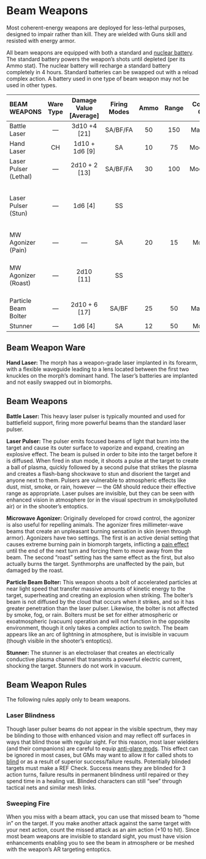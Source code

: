 # Beam Weapons

Most coherent-energy weapons are deployed for less-lethal purposes, designed to impair rather than kill. They are wielded with Guns skill and resisted with energy armor.

All beam weapons are equipped with both a standard and [nuclear battery](../16/05-common-tech-and-ware.md#everyday-technology). The standard battery powers the weapon’s shots until depleted (per its Ammo stat). The nuclear battery will recharge a standard battery completely in 4 hours. Standard batteries can be swapped out with a reload complex action. A battery used in one type of beam weapon may not be used in other types.

<!--sort-->

| BEAM WEAPONS                    | Ware Type | Damage Value \[Average\] | Firing Modes | Ammo  | Range | Comp/<wbr>GP | Notes                                                    |
| :------------------------------ | :-------: | :----------------------: | :----------: | :---: | :---: | :----------: | :------------------------------------------------------- |
| Battle Laser                    |     —     |      3d10 +4 \[21\]      |   SA/BF/FA   |  50   |  150  |   Maj/R/3    | Fixed, Long                                              |
| Hand Laser                      |    CH     |     1d10 + 1d6 \[9\]     |      SA      |  10   |  75   |   Mod/R/2    | Concealable                                              |
| Laser Pulser (Lethal)           |     —     |     2d10 + 2 \[13\]      |   SA/BF/FA   |  30   |  100  |   Mod/R/2    | Knockdown, Long, Two-Handed                              |
| <!--sort-union-->Laser Pulser (Stun) |     —     |        1d6 \[4\]         |      SS      |       |       |              | Area Effect (uniform, 1&nbsp;m), Long, Shock, Two-Handed |
| MW Agonizer (Pain)              |     —     |            —             |      SA      |  20   |  15   |    Mod/2     | Pain (biomorphs only)                                    |
| <!--sort-union-->MW Agonizer (Roast) |     —     |       2d10 \[11\]        |      SS      |       |       |              | Armor-Piercing, Pain (biomorphs only)                    |
| Particle Beam Bolter            |     —     |     2d10 + 6 \[17\]      |    SA/BF     |  25   |  50   |   Maj/R/3    | Knockdown, Long, Two-Handed                              |
| Stunner                         |     —     |        1d6 \[4\]         |      SA      |  12   |  50   |    Mod/2     | Shock                                                    |

## Beam Weapon Ware

**Hand Laser:** The morph has a weapon-grade laser implanted in its forearm, with a flexible waveguide leading to a lens located between the first two knuckles on the morph’s dominant hand. The laser’s batteries are implanted and not easily swapped out in biomorphs.

## Beam Weapons

<!--sort-->

**Battle Laser:** This heavy laser pulser is typically mounted and used for battlefield support, firing more powerful beams than the standard laser pulser.

**Laser Pulser:** The pulser emits focused beams of light that burn into the target and cause its outer surface to vaporize and expand, creating an explosive effect. The beam is pulsed in order to bite into the target before it is diffused. When fired in stun mode, it shoots a pulse at the target to create a ball of plasma, quickly followed by a second pulse that strikes the plasma and creates a flash-bang shockwave to stun and disorient the target and anyone next to them. Pulsers are vulnerable to atmospheric effects like dust, mist, smoke, or rain, however — the GM should reduce their effective range as appropriate. Laser pulses are invisible, but they can be seen with enhanced vision in atmosphere (or in the visual spectrum in smoky/polluted air) or in the shooter’s entoptics.

**Microwave Agonizer:** Originally developed for crowd control, the agonizer is also useful for repelling animals. The agonizer fires millimeter-wave beams that create an unpleasant burning sensation in skin (even through armor). Agonizers have two settings. The first is an active denial setting that causes extreme burning pain in biomorph targets, inflicting a [pain effect](12-weapon-gear-traits.md) until the end of the next turn and forcing them to move away from the beam. The second “roast” setting has the same effect as the first, but also actually burns the target. Synthmorphs are unaffected by the pain, but damaged by the roast.

**Particle Beam Bolter:** This weapon shoots a bolt of accelerated particles at near light speed that transfer massive amounts of kinetic energy to the target, superheating and creating an explosion when striking. The bolter’s beam is not diffused by the cloud that occurs when it strikes, and so it has greater penetration than the laser pulser. Likewise, the bolter is not affected by smoke, fog, or rain. Bolters must be set for either atmospheric or exoatmospheric (vacuum) operation and will not function in the opposite environment, though it only takes a complex action to switch. The beam appears like an arc of lightning in atmosphere, but is invisible in vacuum (though visible in the shooter’s entoptics).

**Stunner:** The stunner is an electrolaser that creates an electrically conductive plasma channel that transmits a powerful electric current, shocking the target. Stunners do not work in vacuum.

<!--sort-end-->

## Beam Weapon Rules

The following rules apply only to beam weapons.

<!--sort-->

### Laser Blindness

Though laser pulser beams do not appear in the visible spectrum, they may be blinding to those with enhanced vision and may reflect off surfaces in ways that blind those with regular sight. For this reason, most laser wielders (and their companions) are careful to equip [anti-glare mods](../16/06-sensory-augmentations.md). This effect can be ignored in most cases, but GMs may want to allow it for called shots to [blind](15-special-attacks.md#blind-attacks) or as a result of superior success/failure results. Potentially blinded targets must make a REF Check. Success means they are blinded for 3 action turns, failure results in permanent blindness until repaired or they spend time in a healing vat. Blinded characters can still “see” through tactical nets and similar mesh links.

### Sweeping Fire

When you miss with a beam attack, you can use that missed beam to “home in” on the target. If you make another attack against the same target with your next action, count the missed attack as an aim action (+10 to hit). Since most beam weapons are invisible to standard sight, you must have vision enhancements enabling you to see the beam in atmosphere or be meshed with the weapon’s AR targeting entoptics.

<!--sort-end-->

